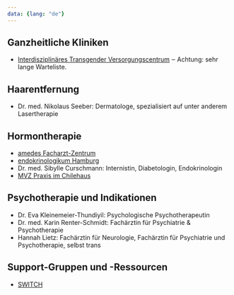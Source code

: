 ```yaml
---
data: {lang: "de"}
---
```

## Ganzheitliche Kliniken
* [Interdisziplinäres Transgender Versorgungscentrum](https://www.uke.de/kliniken-institute/zentren/martin-zeitz-centrum/ueber-das-centrum/index.html#id80339) ‒ Achtung: sehr lange Warteliste.

## Haarentfernung
- Dr. med. Nikolaus Seeber: Dermatologe, spezialisiert auf unter anderem Lasertherapie

## Hormontherapie
- [amedes Facharzt-Zentrum](https://www.amedes-experts-hamburg.de)
- [endokrinologikum Hamburg](https://www.endokrinologikum-hamburg.de/)
- Dr. med. Sibylle Curschmann: Internistin, Diabetologin, Endokrinologin
- [MVZ Praxis im Chilehaus](https://www.praxis-chilehaus.de/)

## Psychotherapie und Indikationen
- Dr. Eva Kleinemeier-Thundiyil: Psychologische Psychotherapeutin
- Dr. med. Karin Renter-Schmidt: Fachärztin für Psychiatrie & Psychotherapie
- Hannah Lietz: Fachärztin für Neurologie, Fachärztin für Psychiatrie und Psychotherapie, selbst trans

## Support-Gruppen und -Ressourcen
* [SWITCH](https://www.switch-hh.de/)
